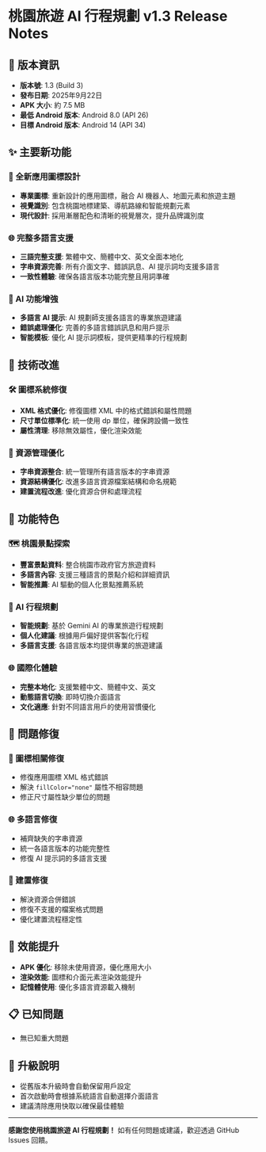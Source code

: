 # 桃園旅遊 AI 行程規劃 v1.3 Release Notes

## 🚀 版本資訊
- **版本號**: 1.3 (Build 3)
- **發布日期**: 2025年9月22日
- **APK 大小**: 約 7.5 MB
- **最低 Android 版本**: Android 8.0 (API 26)
- **目標 Android 版本**: Android 14 (API 34)

## ✨ 主要新功能

### 🎨 全新應用圖標設計
- **專業圖標**: 重新設計的應用圖標，融合 AI 機器人、地圖元素和旅遊主題
- **視覺識別**: 包含桃園地標建築、導航路線和智能規劃元素
- **現代設計**: 採用漸層配色和清晰的視覺層次，提升品牌識別度

### 🌐 完整多語言支援
- **三語完整支援**: 繁體中文、簡體中文、英文全面本地化
- **字串資源完善**: 所有介面文字、錯誤訊息、AI 提示詞均支援多語言
- **一致性體驗**: 確保各語言版本功能完整且用詞準確

### 🤖 AI 功能增強
- **多語言 AI 提示**: AI 規劃師支援各語言的專業旅遊建議
- **錯誤處理優化**: 完善的多語言錯誤訊息和用戶提示
- **智能模板**: 優化 AI 提示詞模板，提供更精準的行程規劃

## 🔧 技術改進

### 🛠️ 圖標系統修復
- **XML 格式優化**: 修復圖標 XML 中的格式錯誤和屬性問題
- **尺寸單位標準化**: 統一使用 dp 單位，確保跨設備一致性
- **屬性清理**: 移除無效屬性，優化渲染效能

### 📱 資源管理優化
- **字串資源整合**: 統一管理所有語言版本的字串資源
- **資源結構優化**: 改進多語言資源檔案結構和命名規範
- **建置流程改進**: 優化資源合併和處理流程

## 🌟 功能特色

### 🗺️ 桃園景點探索
- **豐富景點資料**: 整合桃園市政府官方旅遊資料
- **多語言內容**: 支援三種語言的景點介紹和詳細資訊
- **智能推薦**: AI 驅動的個人化景點推薦系統

### 🎯 AI 行程規劃
- **智能規劃**: 基於 Gemini AI 的專業旅遊行程規劃
- **個人化建議**: 根據用戶偏好提供客製化行程
- **多語言支援**: 各語言版本均提供專業的旅遊建議

### 🌐 國際化體驗
- **完整本地化**: 支援繁體中文、簡體中文、英文
- **動態語言切換**: 即時切換介面語言
- **文化適應**: 針對不同語言用戶的使用習慣優化

## 🐛 問題修復

### 🔧 圖標相關修復
- 修復應用圖標 XML 格式錯誤
- 解決 `fillColor="none"` 屬性不相容問題
- 修正尺寸屬性缺少單位的問題

### 🌐 多語言修復
- 補齊缺失的字串資源
- 統一各語言版本的功能完整性
- 修復 AI 提示詞的多語言支援

### 📱 建置修復
- 解決資源合併錯誤
- 修復不支援的檔案格式問題
- 優化建置流程穩定性

## 🚀 效能提升
- **APK 優化**: 移除未使用資源，優化應用大小
- **渲染效能**: 圖標和介面元素渲染效能提升
- **記憶體使用**: 優化多語言資源載入機制

## 📋 已知問題
- 無已知重大問題

## 🔄 升級說明
- 從舊版本升級時會自動保留用戶設定
- 首次啟動時會根據系統語言自動選擇介面語言
- 建議清除應用快取以確保最佳體驗

---

**感謝您使用桃園旅遊 AI 行程規劃！**
如有任何問題或建議，歡迎透過 GitHub Issues 回饋。